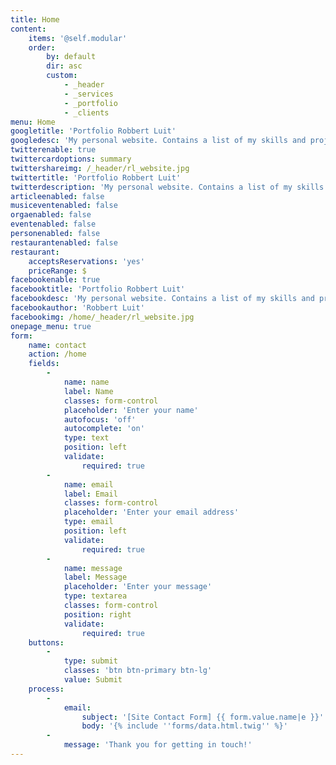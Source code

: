 ```yaml
---
title: Home
content:
    items: '@self.modular'
    order:
        by: default
        dir: asc
        custom:
            - _header
            - _services
            - _portfolio
            - _clients
menu: Home
googletitle: 'Portfolio Robbert Luit'
googledesc: 'My personal website. Contains a list of my skills and projects that I''ve made so far. Passionate in what I do. #iDevelop#'
twitterenable: true
twittercardoptions: summary
twittershareimg: /_header/rl_website.jpg
twittertitle: 'Portfolio Robbert Luit'
twitterdescription: 'My personal website. Contains a list of my skills and projects that I''ve made so far. Passionate in what I do. #iDevelop#'
articleenabled: false
musiceventenabled: false
orgaenabled: false
eventenabled: false
personenabled: false
restaurantenabled: false
restaurant:
    acceptsReservations: 'yes'
    priceRange: $
facebookenable: true
facebooktitle: 'Portfolio Robbert Luit'
facebookdesc: 'My personal website. Contains a list of my skills and projects that I''ve made so far. Passionate in what I do. #iDevelop#'
facebookauthor: 'Robbert Luit'
facebookimg: /home/_header/rl_website.jpg
onepage_menu: true
form:
    name: contact
    action: /home
    fields:
        -
            name: name
            label: Name
            classes: form-control
            placeholder: 'Enter your name'
            autofocus: 'off'
            autocomplete: 'on'
            type: text
            position: left
            validate:
                required: true
        -
            name: email
            label: Email
            classes: form-control
            placeholder: 'Enter your email address'
            type: email
            position: left
            validate:
                required: true
        -
            name: message
            label: Message
            placeholder: 'Enter your message'
            type: textarea
            classes: form-control
            position: right
            validate:
                required: true
    buttons:
        -
            type: submit
            classes: 'btn btn-primary btn-lg'
            value: Submit
    process:
        -
            email:
                subject: '[Site Contact Form] {{ form.value.name|e }}'
                body: '{% include ''forms/data.html.twig'' %}'
        -
            message: 'Thank you for getting in touch!'
---
```


